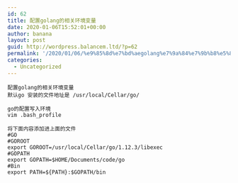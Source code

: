 ```yaml
---
id: 62
title: 配置golang的相关环境变量
date: 2020-01-06T15:52:01+00:00
author: banana
layout: post
guid: http://wordpress.balancem.ltd/?p=62
permalink: '/2020/01/06/%e9%85%8d%e7%bd%aegolang%e7%9a%84%e7%9b%b8%e5%85%b3%e7%8e%af%e5%a2%83%e5%8f%98%e9%87%8f/'
categories:
  - Uncategorized
---
```

<pre class="wp-block-code"><code>配置golang的相关环境变量
默认go 安装的文件地址是 /usr/local/Cellar/go/

go的配置写入环境
vim .bash_profile

将下面内容添加进上面的文件
#GO
#GOROOT
export GOROOT=/usr/local/Cellar/go/1.12.3/libexec
#GOPATH
export GOPATH=$HOME/Documents/code/go
#Bin
export PATH=${PATH}:$GOPATH/bin</code></pre>